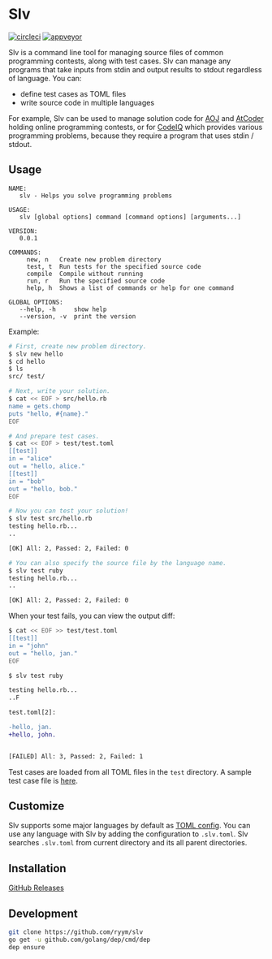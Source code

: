 # Slv

[![circleci](https://circleci.com/gh/ryym/slv.svg?style=svg)](https://circleci.com/gh/ryym/slv)
[![appveyor](https://ci.appveyor.com/api/projects/status/8e2o0r8bgcfobxmi?svg=true)](https://ci.appveyor.com/project/ryym/slv)

Slv is a command line tool for managing source files of common programming contests, along with test cases.
Slv can manage any programs that take inputs from stdin and output results to stdout regardless of language. 
You can:

- define test cases as TOML files
- write source code in multiple languages

For example, Slv can be used to manage solution code for
[AOJ][aoj] and [AtCoder][at-coder] holding online programming contests,
or for [CodeIQ][code-iq] which provides various programming problems,
because they require a program that uses stdin / stdout.

[aoj]: http://judge.u-aizu.ac.jp/onlinejudge/index.jsp
[at-coder]: https://atcoder.jp/?lang=en
[code-iq]: https://codeiq.jp/

## Usage

```
NAME:
   slv - Helps you solve programming problems

USAGE:
   slv [global options] command [command options] [arguments...]

VERSION:
   0.0.1

COMMANDS:
     new, n   Create new problem directory
     test, t  Run tests for the specified source code
     compile  Compile without running
     run, r   Run the specified source code
     help, h  Shows a list of commands or help for one command

GLOBAL OPTIONS:
   --help, -h     show help
   --version, -v  print the version
```

Example:

```bash
# First, create new problem directory.
$ slv new hello
$ cd hello
$ ls
src/ test/

# Next, write your solution.
$ cat << EOF > src/hello.rb
name = gets.chomp
puts "hello, #{name}."
EOF

# And prepare test cases.
$ cat << EOF > test/test.toml
[[test]]
in = "alice"
out = "hello, alice."
[[test]]
in = "bob"
out = "hello, bob."
EOF

# Now you can test your solution!
$ slv test src/hello.rb
testing hello.rb...
..

[OK] All: 2, Passed: 2, Failed: 0 

# You can also specify the source file by the language name.
$ slv test ruby
testing hello.rb...
..

[OK] All: 2, Passed: 2, Failed: 0 
```

When your test fails, you can view the output diff:

```bash
$ cat << EOF >> test/test.toml
[[test]]
in = "john"
out = "hello, jan."
EOF

$ slv test ruby
```

```diff
testing hello.rb...
..F

test.toml[2]:

-hello, jan.
+hello, john.


[FAILED] All: 3, Passed: 2, Failed: 1
```

Test cases are loaded from all TOML files in the `test` directory.
A sample test case file is [here](sample_cases.toml).

## Customize

Slv supports some major languages by default as [TOML config][default-langs].
You can use any language with Slv by adding the configuration to `.slv.toml`.
Slv searches `.slv.toml` from current directory and its all parent directories.


[default-langs]: https://github.com/ryym/slv/blob/master/slv/config.go

## Installation

[GitHub Releases](https://github.com/ryym/slv/releases)

## Development

```sh
git clone https://github.com/ryym/slv
go get -u github.com/golang/dep/cmd/dep
dep ensure
```

